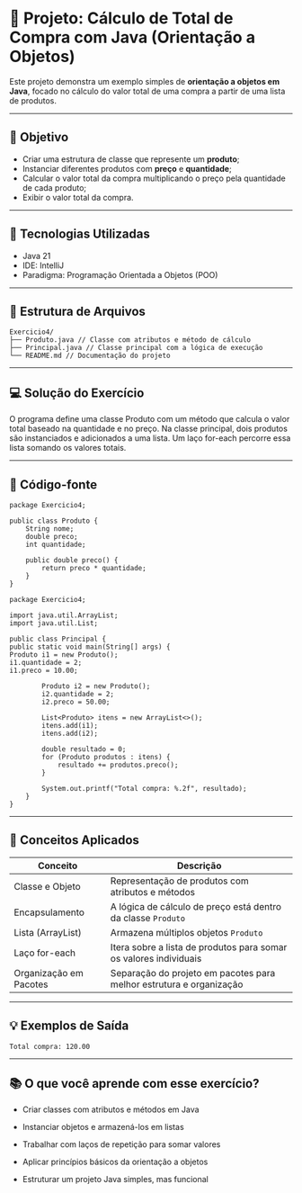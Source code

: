 # 🛒 Projeto: Cálculo de Total de Compra com Java (Orientação a Objetos)

Este projeto demonstra um exemplo simples de **orientação a objetos em Java**, focado no cálculo do valor total de uma compra a partir de uma lista de produtos.

---

## 📌 Objetivo

- Criar uma estrutura de classe que represente um **produto**;
- Instanciar diferentes produtos com **preço** e **quantidade**;
- Calcular o valor total da compra multiplicando o preço pela quantidade de cada produto;
- Exibir o valor total da compra.

---

## 🧱 Tecnologias Utilizadas

- Java 21
- IDE: IntelliJ
- Paradigma: Programação Orientada a Objetos (POO)

---

## 📂 Estrutura de Arquivos

```
Exercicio4/
├── Produto.java // Classe com atributos e método de cálculo
├── Principal.java // Classe principal com a lógica de execução
└── README.md // Documentação do projeto
```
---
## 💻 Solução do Exercício
O programa define uma classe Produto com um método que calcula o valor total baseado na quantidade e no preço. Na classe principal, dois produtos são instanciados e adicionados a uma lista. Um laço for-each percorre essa lista somando os valores totais.

---
## 🧾 Código-fonte

```
package Exercicio4;

public class Produto {
    String nome;
    double preco;
    int quantidade;

    public double preco() {
        return preco * quantidade;
    }
}
```
```
package Exercicio4;

import java.util.ArrayList;
import java.util.List;

public class Principal {
public static void main(String[] args) {
Produto i1 = new Produto();
i1.quantidade = 2;
i1.preco = 10.00;

        Produto i2 = new Produto();
        i2.quantidade = 2;
        i2.preco = 50.00;

        List<Produto> itens = new ArrayList<>();
        itens.add(i1);
        itens.add(i2);

        double resultado = 0;
        for (Produto produtos : itens) {
            resultado += produtos.preco();
        }

        System.out.printf("Total compra: %.2f", resultado);
    }
}
```
---
## 🧠 Conceitos Aplicados

| Conceito               | Descrição                                                               |
|------------------------|-------------------------------------------------------------------------|
| Classe e Objeto        | Representação de produtos com atributos e métodos                       |
| Encapsulamento         | A lógica de cálculo de preço está dentro da classe `Produto`            |
| Lista (ArrayList)      | Armazena múltiplos objetos `Produto`                                    |
| Laço for-each          | Itera sobre a lista de produtos para somar os valores individuais       |
| Organização em Pacotes | Separação do projeto em pacotes para melhor estrutura e organização     |

---

## 💡 Exemplos de Saída
```
Total compra: 120.00
```

---

## 📚 O que você aprende com esse exercício?
- Criar classes com atributos e métodos em Java

- Instanciar objetos e armazená-los em listas

- Trabalhar com laços de repetição para somar valores

- Aplicar princípios básicos da orientação a objetos

- Estruturar um projeto Java simples, mas funcional